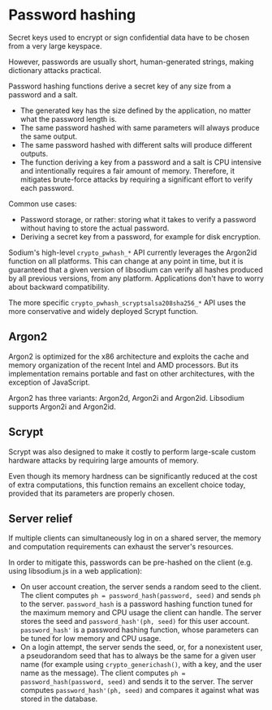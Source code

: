 # Password hashing

Secret keys used to encrypt or sign confidential data have to be chosen from a very large keyspace.

However, passwords are usually short, human-generated strings, making dictionary attacks practical.

Password hashing functions derive a secret key of any size from a password and a salt.

* The generated key has the size defined by the application, no matter what the password length is.
* The same password hashed with same parameters will always produce the same output.
* The same password hashed with different salts will produce different outputs.
* The function deriving a key from a password and a salt is CPU intensive and intentionally requires a fair amount of memory. Therefore, it mitigates brute-force attacks by requiring a significant effort to verify each password.

Common use cases:

* Password storage, or rather: storing what it takes to verify a password
without having to store the actual password.
* Deriving a secret key from a password, for example for disk encryption.

Sodium's high-level `crypto_pwhash_*` API currently leverages the Argon2id function on all platforms. This can change at any point in time, but it is guaranteed that a given version of libsodium can verify all hashes produced by all previous versions, from any platform. Applications don't have to worry about backward compatibility.

The more specific `crypto_pwhash_scryptsalsa208sha256_*` API uses the more conservative and widely deployed Scrypt function.

## Argon2

Argon2 is optimized for the x86 architecture and exploits the cache and memory organization of the recent Intel and AMD processors. But its implementation remains portable and fast on other architectures, with the exception of JavaScript.

Argon2 has three variants: Argon2d, Argon2i and Argon2id. Libsodium supports Argon2i and Argon2id.

## Scrypt

Scrypt was also designed to make it costly to perform large-scale custom hardware attacks by requiring large amounts of memory.

Even though its memory hardness can be significantly reduced at the cost of extra computations, this function remains an excellent choice today, provided that its parameters are properly chosen.

## Server relief

If multiple clients can simultaneously log in on a shared server, the memory and computation requirements can exhaust the server's resources.

In order to mitigate this, passwords can be pre-hashed on the client (e.g. using libsodium.js in a web application):

* On user account creation, the server sends a random seed to the client. The client computes `ph = password_hash(password, seed)` and sends `ph` to the server. `password_hash` is a password hashing function tuned for the maximum memory and CPU usage the client can handle. The server stores the seed and `password_hash'(ph, seed)` for this user account. `password_hash'` is a password hashing function, whose parameters can be tuned for low memory and
CPU usage.
* On a login attempt, the server sends the seed, or, for a nonexistent user, a pseudorandom seed that has to always be the same for a given user name (for example using `crypto_generichash()`, with a key, and the user name as the
message). The client computes `ph = password_hash(password, seed)` and sends it to the server. The server computes `password_hash'(ph, seed)` and compares it against what was stored in the database.
